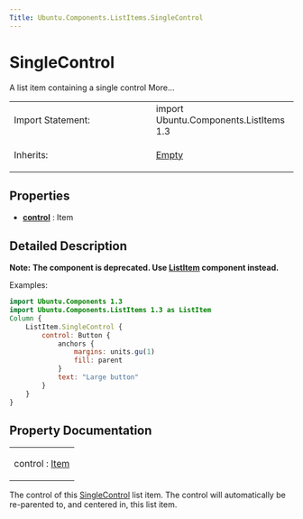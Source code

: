```yaml
---
Title: Ubuntu.Components.ListItems.SingleControl
---
```

        
SingleControl
=============

<span class="subtitle"></span>
A list item containing a single control More...

<table>
<colgroup>
<col width="50%" />
<col width="50%" />
</colgroup>
<tbody>
<tr class="odd">
<td>Import Statement:</td>
<td>import Ubuntu.Components.ListItems 1.3</td>
</tr>
<tr class="even">
<td>Inherits:</td>
<td><p><a href="Ubuntu.Components.ListItems.Empty.md">Empty</a></p></td>
</tr>
</tbody>
</table>

<span id="properties"></span>
Properties
----------

-   ****[control](#control-prop)**** : Item

<span id="details"></span>
Detailed Description
--------------------

**Note:** **The component is deprecated. Use [ListItem](../Ubuntu.Components.ListItem.md) component instead.**

Examples:

``` qml
import Ubuntu.Components 1.3
import Ubuntu.Components.ListItems 1.3 as ListItem
Column {
    ListItem.SingleControl {
        control: Button {
            anchors {
                margins: units.gu(1)
                fill: parent
            }
            text: "Large button"
        }
    }
}
```

Property Documentation
----------------------

<table>
<colgroup>
<col width="100%" />
</colgroup>
<tbody>
<tr class="odd">
<td><p><span id="control-prop"></span><span class="name">control</span> : <span class="type"><a href="../../sdk-14.10/QtQuick.Item.md">Item</a></span></p></td>
</tr>
</tbody>
</table>

The control of this [SingleControl](index.html) list item. The control will automatically be re-parented to, and centered in, this list item.

